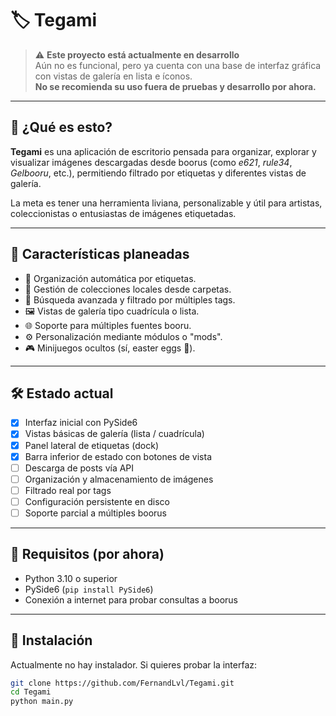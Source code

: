 # 🏷️ Tegami

> ⚠️ **Este proyecto está actualmente en desarrollo**  
> Aún no es funcional, pero ya cuenta con una base de interfaz gráfica con vistas de galería en lista e íconos.  
> **No se recomienda su uso fuera de pruebas y desarrollo por ahora.**

---

## 📌 ¿Qué es esto?

**Tegami** es una aplicación de escritorio pensada para organizar, explorar y visualizar imágenes descargadas desde boorus (como *e621*, *rule34*, *Gelbooru*, etc.), permitiendo filtrado por etiquetas y diferentes vistas de galería.

La meta es tener una herramienta liviana, personalizable y útil para artistas, coleccionistas o entusiastas de imágenes etiquetadas.

---

## 🧩 Características planeadas

- 🐾 Organización automática por etiquetas.
- 💾 Gestión de colecciones locales desde carpetas.
- 🔎 Búsqueda avanzada y filtrado por múltiples tags.
- 🖼️ Vistas de galería tipo cuadrícula o lista.
- 🌐 Soporte para múltiples fuentes booru.
- ⚙️ Personalización mediante módulos o "mods".
- 🎮 Minijuegos ocultos (sí, easter eggs 👀).

---

## 🛠️ Estado actual

- [x] Interfaz inicial con PySide6
- [x] Vistas básicas de galería (lista / cuadrícula)
- [x] Panel lateral de etiquetas (dock)
- [x] Barra inferior de estado con botones de vista
- [ ] Descarga de posts vía API
- [ ] Organización y almacenamiento de imágenes
- [ ] Filtrado real por tags
- [ ] Configuración persistente en disco
- [ ] Soporte parcial a múltiples boorus

---

## 🐍 Requisitos (por ahora)

- Python 3.10 o superior
- PySide6 (`pip install PySide6`)
- Conexión a internet para probar consultas a boorus

---

## 🚧 Instalación

Actualmente no hay instalador. Si quieres probar la interfaz:

```bash
git clone https://github.com/FernandLvl/Tegami.git
cd Tegami
python main.py
